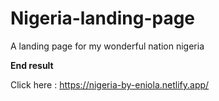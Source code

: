 # Nigeria-landing-page

A landing page for my wonderful nation nigeria

**End result**

Click here : https://nigeria-by-eniola.netlify.app/
